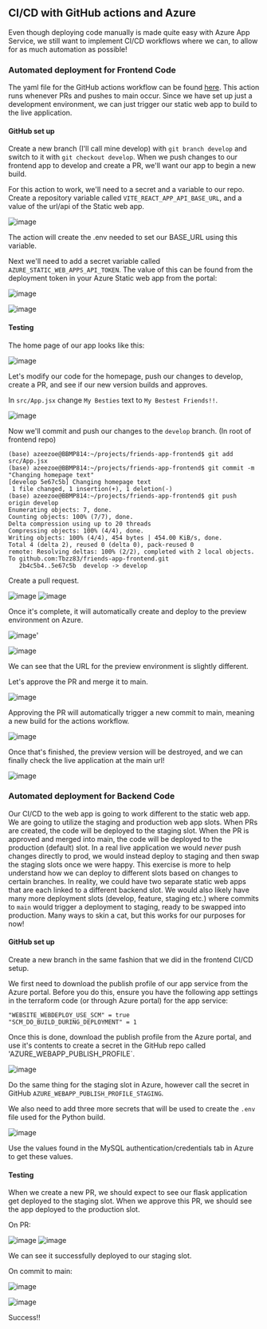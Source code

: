 ## CI/CD with GitHub actions and Azure
Even though deploying code manually is made quite easy with Azure App Service, we still want to implement CI/CD workflows where we can, to allow for as much automation as possible!

### Automated deployment for Frontend Code
The yaml file for the GitHub actions workflow can be found [here](https://github.com/Tbzz83/friends-app-frontend/tree/main/.github/workflows). This action runs whenever PRs and pushes to main occur. Since we have set up just a development environment, we can just trigger our static web app to build to the live application. 
#### GitHub set up
Create a new branch (I'll call mine develop) with `git branch develop` and switch to it with `git checkout develop`. When we push changes to our frontend app to develop and create a PR, we'll want our app to begin a new build. 

For this action to work, we'll need to a secret and a variable to our repo. Create a repository variable called `VITE_REACT_APP_API_BASE_URL`, and a value of the url/api of the Static web app.

![image](https://github.com/user-attachments/assets/47c030cd-a6d0-4441-aa3e-0b0b38315c42)

The action will create the .env needed to set our BASE_URL using this variable.

Next we'll need to add a secret variable called `AZURE_STATIC_WEB_APPS_API_TOKEN`. The value of this can be found from the deployment token in your Azure Static web app from the portal:

![image](https://github.com/user-attachments/assets/2ac60a6b-1667-4993-a196-5fced1248ea6)

![image](https://github.com/user-attachments/assets/f7992060-d52d-4e2c-a298-a539aa9524d2)

#### Testing
The home page of our app looks like this:

![image](https://github.com/user-attachments/assets/510a95ac-1970-4d3a-97ea-45c7418fdc18)

Let's modify our code for the homepage, push our changes to develop, create a PR, and see if our new version builds and approves.

In `src/App.jsx` change `My Besties` text to `My Bestest Friends!!`.

![image](https://github.com/user-attachments/assets/834caaeb-0755-43e6-a986-b84f85d8fb5e)


Now we'll commit and push our changes to the `develop` branch. (In root of frontend repo)
```
(base) azeezoe@BBMP814:~/projects/friends-app-frontend$ git add src/App.jsx
(base) azeezoe@BBMP814:~/projects/friends-app-frontend$ git commit -m "Changing homepage text"
[develop 5e67c5b] Changing homepage text
 1 file changed, 1 insertion(+), 1 deletion(-)
(base) azeezoe@BBMP814:~/projects/friends-app-frontend$ git push origin develop
Enumerating objects: 7, done.
Counting objects: 100% (7/7), done.
Delta compression using up to 20 threads
Compressing objects: 100% (4/4), done.
Writing objects: 100% (4/4), 454 bytes | 454.00 KiB/s, done.
Total 4 (delta 2), reused 0 (delta 0), pack-reused 0
remote: Resolving deltas: 100% (2/2), completed with 2 local objects.
To github.com:Tbzz83/friends-app-frontend.git
   2b4c5b4..5e67c5b  develop -> develop
```

Create a pull request.

![image](https://github.com/user-attachments/assets/80e686aa-1764-4a81-8054-3bd6926023cb)
![image](https://github.com/user-attachments/assets/d513279a-0bc3-4bb4-abdb-0324f8e9398e)

Once it's complete, it will automatically create and deploy to the preview environment on Azure.

![image](https://github.com/user-attachments/assets/5527b191-2309-40ba-ab8f-ab7044672880)'

![image](https://github.com/user-attachments/assets/a8f7dd95-2fa0-4bea-9e17-f12c743b3e05)

We can see that the URL for the preview environment is slightly different.

Let's approve the PR and merge it to main.

![image](https://github.com/user-attachments/assets/bcb08bec-94ce-4536-bb36-6eca9791dd7f)

Approving the PR will automatically trigger a new commit to main, meaning a new build for the actions workflow. 

![image](https://github.com/user-attachments/assets/bdce5cf0-d474-47ff-b0d3-54ee30166def)

Once that's finished, the preview version will be destroyed, and we can finally check the live application at the main url!

![image](https://github.com/user-attachments/assets/0ad8d837-7d70-4ec2-89c5-bce1a261a962)
### Automated deployment for Backend Code
Our CI/CD to the web app is going to work different to the static web app. We are going to utilize the staging and production web app slots. When PRs are created, the code will be deployed to the staging slot. When the PR is approved and merged into main, the code will be deployed to the production (default) slot. In a real live application we would *never* push changes directly to prod, we would instead deploy to staging and then swap the staging slots once we were happy. This exercise is more to help understand how we can deploy to different slots based on changes to certain branches. In reality, we could have two separate static web apps that are each linked to a different backend slot. We would also likely have many more deployment slots (develop, feature, staging etc.) where commits to `main` would trigger a deployment to staging, ready to be swapped into production. Many ways to skin a cat, but this works for our purposes for now!
#### GitHub set up
Create a new branch in the same fashion that we did in the frontend CI/CD setup. 

We first need to download the publish profile of our app service from the Azure portal. Before you do this, ensure you have the following app settings in the terraform code (or through Azure portal) for the app service:
```
"WEBSITE_WEBDEPLOY_USE_SCM" = true
"SCM_DO_BUILD_DURING_DEPLOYMENT" = 1
```
Once this is done, download the publish profile from the Azure portal, and use it's contents to create a secret in the GitHub repo called 'AZURE_WEBAPP_PUBLISH_PROFILE`. 

![image](https://github.com/user-attachments/assets/28172d98-a840-4268-9bd0-377c21aab24f)

Do the same thing for the staging slot in Azure, however call the secret in GitHub `AZURE_WEBAPP_PUBLISH_PROFILE_STAGING`.

We also need to add three more secrets that will be used to create the `.env` file used for the Python build.

![image](https://github.com/user-attachments/assets/605c3b08-3da5-4177-969e-0d9544a5ec53)

Use the values found in the MySQL authentication/credentials tab in Azure to get these values.
#### Testing
When we create a new PR, we should expect to see our flask application get deployed to the staging slot. When we approve this PR, we should see the app deployed to the production slot.

On PR:

![image](https://github.com/user-attachments/assets/abcad47e-c7e8-4a9d-8107-5d3b686e9631)
![image](https://github.com/user-attachments/assets/4e04f461-f429-4f9b-9407-e84c8449e19a)

We can see it successfully deployed to our staging slot.

On commit to main:

![image](https://github.com/user-attachments/assets/7033b881-9ee5-400e-a384-c47f91773a22)

![image](https://github.com/user-attachments/assets/f72a2331-8aab-4bb0-8700-daf24e7f2ce1)

Success!!



